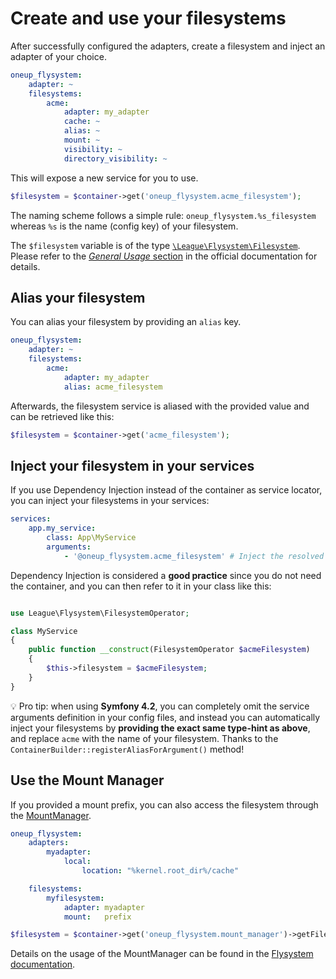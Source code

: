 # Create and use your filesystems

After successfully configured the adapters, create a filesystem and inject an adapter of your choice.

```yml
oneup_flysystem:
    adapter: ~
    filesystems:
        acme:
            adapter: my_adapter
            cache: ~
            alias: ~
            mount: ~
            visibility: ~
            directory_visibility: ~
```

This will expose a new service for you to use.

```php
$filesystem = $container->get('oneup_flysystem.acme_filesystem');
```

The naming scheme follows a simple rule: `oneup_flysystem.%s_filesystem` whereas `%s` is the name (config key) of your filesystem.

The `$filesystem` variable is of the type [`\League\Flysystem\Filesystem`](https://github.com/thephpleague/flysystem/blob/master/src/Filesystem.php).
Please refer to the [*General Usage* section](http://flysystem.thephpleague.com/api/#general-usage) in the official documentation for details.

## Alias your filesystem

You can alias your filesystem by providing an `alias` key.

```yml
oneup_flysystem:
    adapter: ~
    filesystems:
        acme:
            adapter: my_adapter
            alias: acme_filesystem
```
Afterwards, the filesystem service is aliased with the provided value and can be retrieved like this:

```php
$filesystem = $container->get('acme_filesystem');
```

## Inject your filesystem in your services

If you use Dependency Injection instead of the container as service locator, you can inject your filesystems in your services:

```yml
services:
    app.my_service:
        class: App\MyService
        arguments:
            - '@oneup_flysystem.acme_filesystem' # Inject the resolved service name, or the alias (see previous section)
```

Dependency Injection is considered a **good practice** since you do not need the container, and you can then refer to it in your class like this:

```php

use League\Flysystem\FilesystemOperator;

class MyService
{    
    public function __construct(FilesystemOperator $acmeFilesystem)
    {
        $this->filesystem = $acmeFilesystem;
    }
}
```

💡 Pro tip: when using **Symfony 4.2**, you can completely omit the service arguments definition in your config files,
and instead you can automatically inject your filesystems by **providing the exact same type-hint as above**, and 
replace `acme` with the name of your filesystem. Thanks to the ``ContainerBuilder::registerAliasForArgument()`` method!

## Use the Mount Manager

If you provided a mount prefix, you can also access the filesystem through the [MountManager](https://github.com/thephpleague/flysystem/blob/master/src/MountManager.php).

```yml
oneup_flysystem:
    adapters:
        myadapter:
            local:
                location: "%kernel.root_dir%/cache"

    filesystems:
        myfilesystem:
            adapter: myadapter
            mount:   prefix
```

```php
$filesystem = $container->get('oneup_flysystem.mount_manager')->getFilesystem('prefix');
```

Details on the usage of the MountManager can be found in the [Flysystem documentation](https://flysystem.thephpleague.com/docs/advanced/mount-manager/).
